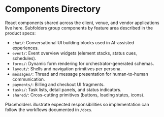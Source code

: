 # Components Directory

React components shared across the client, venue, and vendor applications live here. Subfolders group components by feature area described in the product specs:
- `chat/`: Conversational UI building blocks used in AI-assisted experiences.
- `event/`: Event overview widgets (element stacks, status cues, schedules).
- `forms/`: Dynamic form rendering for orchestrator-generated schemas.
- `layout/`: Shells and navigation primitives per persona.
- `messages/`: Thread and message presentation for human-to-human communication.
- `payments/`: Billing and checkout UI fragments.
- `tasks/`: Task lists, detail panels, and status indicators.
- `shared/`: Cross-cutting primitives (buttons, loading states, icons).

Placeholders illustrate expected responsibilities so implementation can follow the workflows documented in `/docs`.

